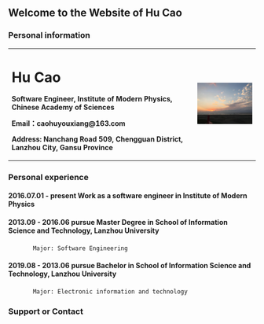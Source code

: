 ## Welcome to the Website of Hu Cao

### Personal information
<table border="0">
  <tr>
    <td width="75%">
      <h1>Hu Cao</h1>
      <p><b>Software Engineer, Institute of Modern Physics, Chinese Academy of Sciences</b></p>
      <p><b>Email：caohuyouxiang@163.com</b></p>
      <p><b>Address: Nanchang Road 509, Chengguan District, Lanzhou City, Gansu Province</b></p>
    </td>
    <td width="25%">
      <img src="/Sunset.jpg" width="100%"> 
    </td>
  </tr>
</table>

### Personal experience
#### 2016.07.01 - present Work as a software engineer in Institute of Modern Physics
#### 2013.09 - 2016.06 pursue Master Degree in School of Information Science and Technology, Lanzhou University
           Major: Software Engineering
#### 2019.08 - 2013.06 pursue Bachelor in School of Information Science and Technology, Lanzhou University
           Major: Electronic information and technology

### Support or Contact
